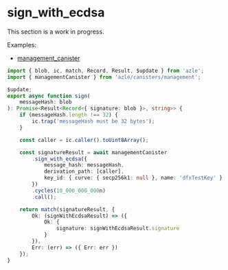 # sign_with_ecdsa

This section is a work in progress.

Examples:

-   [management_canister](https://github.com/demergent-labs/azle/tree/main/examples/management_canister)

```typescript
import { blob, ic, match, Record, Result, $update } from 'azle';
import { managementCanister } from 'azle/canisters/management';

$update;
export async function sign(
    messageHash: blob
): Promise<Result<Record<{ signature: blob }>, string>> {
    if (messageHash.length !== 32) {
        ic.trap('messageHash must be 32 bytes');
    }

    const caller = ic.caller().toUint8Array();

    const signatureResult = await managementCanister
        .sign_with_ecdsa({
            message_hash: messageHash,
            derivation_path: [caller],
            key_id: { curve: { secp256k1: null }, name: 'dfxTestKey' }
        })
        .cycles(10_000_000_000n)
        .call();

    return match(signatureResult, {
        Ok: (signWithEcdsaResult) => ({
            Ok: {
                signature: signWithEcdsaResult.signature
            }
        }),
        Err: (err) => ({ Err: err })
    });
}
```
